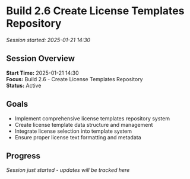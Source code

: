 # Build 2.6 Create License Templates Repository
*Session started: 2025-01-21 14:30*

## Session Overview
**Start Time:** 2025-01-21 14:30  
**Focus:** Build 2.6 - Create License Templates Repository  
**Status:** Active

## Goals
- Implement comprehensive license templates repository system
- Create license template data structure and management
- Integrate license selection into template system
- Ensure proper license text formatting and metadata

## Progress
*Session just started - updates will be tracked here*
